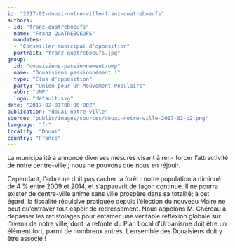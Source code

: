 ```yaml
---
id: "2017-02-douai-notre-ville-franz-quatreboeufs"
authors:
- id: "franz-quatreboeufs"
  name: "Franz QUATREBOEUFS"
  mandates: 
  - "Conseiller municipal d’opposition"
  portrait: "franz-quatreboeufs.jpg"
group:
  id: "douaisiens-passionnement-ump"
  name: "Douaisiens passionnément !"
  type: "Élus d’opposition"
  party: "Union pour un Mouvement Populaire"
  abbr: "UMP"
  logo: "default.svg"
date: "2017-02-01T00:00:00Z"
publication: "douai-notre-ville"
source: "public/images/sources/douai-notre-ville-2017-02-p2.png"
language: "fr"
locality: "Douai"
country: "France"
---
```


La municipalité a annoncé diverses mesures visant à ren-
forcer l’attractivité de notre centre-ville ; nous ne pouvons que nous en réjouir.

Cependant, l’arbre ne doit pas cacher la forêt : notre population a diminué de 4 % entre 2009 et 2014, et s’appauvrit de façon continue. Il ne pourra exister de centre-ville animé sans ville prospère dans sa totalité; à cet égard, la fiscalité répulsive pratiquée depuis l’élection du nouveau Maire ne peut qu’entraver tout espoir de redressement. Nous appelons M. Chéreau à dépasser les rafistolages pour entamer une véritable réflexion globale sur l’avenir de notre ville, dont la refonte du Plan Local d’Urbanisme doit être un élément fort, parmi de nombreux autres. L’ensemble des Douaisiens doit y être associé !
